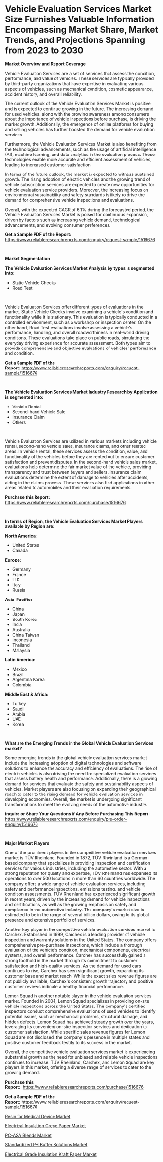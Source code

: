 <p><h1>Vehicle Evaluation Services Market Size Furnishes Valuable Information Encompassing Market Share, Market Trends, and Projections Spanning from 2023 to 2030</h1></p><p><strong>Market Overview and Report Coverage</strong></p>
<p><p>Vehicle Evaluation Services are a set of services that assess the condition, performance, and value of vehicles. These services are typically provided by third-party organizations that have expertise in evaluating various aspects of vehicles, such as mechanical condition, cosmetic appearance, accident history, and overall reliability.</p><p>The current outlook of the Vehicle Evaluation Services Market is positive and is expected to continue growing in the future. The increasing demand for used vehicles, along with the growing awareness among consumers about the importance of vehicle inspections before purchase, is driving the market growth. Additionally, the emergence of online platforms for buying and selling vehicles has further boosted the demand for vehicle evaluation services.</p><p>Furthermore, the Vehicle Evaluation Services Market is also benefiting from the technological advancements, such as the usage of artificial intelligence (AI), machine learning, and data analytics in the evaluation process. These technologies enable more accurate and efficient assessment of vehicles, leading to increased customer satisfaction.</p><p>In terms of the future outlook, the market is expected to witness sustained growth. The rising adoption of electric vehicles and the growing trend of vehicle subscription services are expected to create new opportunities for vehicle evaluation service providers. Moreover, the increasing focus on environmental sustainability and safety standards is likely to drive the demand for comprehensive vehicle inspections and evaluations.</p><p>Overall, with the expected CAGR of 6.1% during the forecasted period, the Vehicle Evaluation Services Market is poised for continuous expansion, driven by factors such as increasing vehicle demand, technological advancements, and evolving consumer preferences.</p></p>
<p><strong>Get a Sample PDF of the Report:</strong> <a href="https://www.reliableresearchreports.com/enquiry/request-sample/1516676">https://www.reliableresearchreports.com/enquiry/request-sample/1516676</a></p>
<p>&nbsp;</p>
<p><strong>Market Segmentation</strong></p>
<p><strong>The Vehicle Evaluation Services Market Analysis by types is segmented into:</strong></p>
<p><ul><li>Static Vehicle Checks</li><li>Road Test</li></ul></p>
<p>&nbsp;</p>
<p><p>Vehicle Evaluation Services offer different types of evaluations in the market. Static Vehicle Checks involve examining a vehicle's condition and functionality while it is stationary. This evaluation is typically conducted in a controlled environment, such as a workshop or inspection center. On the other hand, Road Test evaluations involve assessing a vehicle's performance, handling, and overall roadworthiness in real-world driving conditions. These evaluations take place on public roads, simulating the everyday driving experience for accurate assessment. Both types aim to provide comprehensive and objective evaluations of vehicles' performance and condition.</p></p>
<p><strong>Get a Sample PDF of the Report:</strong>&nbsp;<a href="https://www.reliableresearchreports.com/enquiry/request-sample/1516676">https://www.reliableresearchreports.com/enquiry/request-sample/1516676</a></p>
<p>&nbsp;</p>
<p><strong>The Vehicle Evaluation Services Market Industry Research by Application is segmented into:</strong></p>
<p><ul><li>Vehicle Rental</li><li>Second-hand Vehicle Sale</li><li>Insurance Claim</li><li>Others</li></ul></p>
<p>&nbsp;</p>
<p><p>Vehicle Evaluation Services are utilized in various markets including vehicle rental, second-hand vehicle sales, insurance claims, and other related areas. In vehicle rental, these services assess the condition, value, and functionality of the vehicles before they are rented out to ensure customer satisfaction and prevent disputes. In the second-hand vehicle sales market, evaluations help determine the fair market value of the vehicle, providing transparency and trust between buyers and sellers. Insurance claim evaluations determine the extent of damage to vehicles after accidents, aiding in the claims process. These services also find applications in other areas related to automobiles and their evaluation requirements.</p></p>
<p><strong>Purchase this Report:</strong>&nbsp; <a href="https://www.reliableresearchreports.com/purchase/1516676">https://www.reliableresearchreports.com/purchase/1516676</a></p>
<p>&nbsp;</p>
<p><strong>In terms of Region, the Vehicle Evaluation Services Market Players available by Region are:</strong></p>
<p>
    <p> <strong> North America: </strong>
        <ul>
            <li>United States</li>
            <li>Canada</li>
        </ul>
        </p> 
    <p> <strong> Europe: </strong>
        <ul>
            <li>Germany</li>
            <li>France</li>
            <li>U.K.</li>
            <li>Italy</li>
            <li>Russia</li>
        </ul>
        </p> 
    <p> <strong> Asia-Pacific: </strong>
        <ul>
            <li>China</li>
            <li>Japan</li>
            <li>South Korea</li>
            <li>India</li>
            <li>Australia</li>
            <li>China Taiwan</li>
            <li>Indonesia</li>
            <li>Thailand</li>
            <li>Malaysia</li>
        </ul>
        </p> 
    <p> <strong> Latin America: </strong>
        <ul>
            <li>Mexico</li>
            <li>Brazil</li>
            <li>Argentina Korea</li>
            <li>Colombia</li>
        </ul>
        </p> 
    <p> <strong> Middle East & Africa: </strong>
        <ul>
            <li>Turkey</li>
            <li>Saudi</li>
            <li>Arabia</li>
            <li>UAE</li>
            <li>Korea</li>
        </ul>
    </p>
    </p>
<p>&nbsp;</p>
<p><strong>What are the Emerging Trends in the Global Vehicle Evaluation Services market?</strong></p>
<p><p>Some emerging trends in the global vehicle evaluation services market include the increasing adoption of digital technologies and software solutions to enhance the accuracy and efficiency of evaluations. The rise of electric vehicles is also driving the need for specialized evaluation services that assess battery health and performance. Additionally, there is a growing demand for services that evaluate the safety and sustainability aspects of vehicles. Market players are also focusing on expanding their geographical reach to cater to the rising demand for vehicle evaluation services in developing economies. Overall, the market is undergoing significant transformations to meet the evolving needs of the automotive industry.</p></p>
<p><strong>Inquire or Share Your Questions If Any Before Purchasing This Report</strong>- <a href="https://www.reliableresearchreports.com/enquiry/pre-order-enquiry/1516676">https://www.reliableresearchreports.com/enquiry/pre-order-enquiry/1516676</a></p>
<p>&nbsp;</p>
<p><strong>Major Market Players</strong></p>
<p><p>One of the prominent players in the competitive vehicle evaluation services market is TÜV Rheinland. Founded in 1872, TÜV Rheinland is a German-based company that specializes in providing inspection and certification services for various industries, including the automotive sector. With a strong reputation for quality and expertise, TÜV Rheinland has expanded its operations to over 500 locations in more than 60 countries worldwide. The company offers a wide range of vehicle evaluation services, including safety and performance inspections, emissions testing, and vehicle condition assessments. TÜV Rheinland has experienced significant growth in recent years, driven by the increasing demand for vehicle inspections and certifications, as well as the growing emphasis on safety and compliance in the automotive industry. The company's market size is estimated to be in the range of several billion dollars, owing to its global presence and extensive portfolio of services.</p><p>Another key player in the competitive vehicle evaluation services market is Carchex. Established in 1999, Carchex is a leading provider of vehicle inspection and warranty solutions in the United States. The company offers comprehensive pre-purchase inspections, which include a thorough evaluation of the vehicle's condition, mechanical components, electrical systems, and overall performance. Carchex has successfully gained a strong foothold in the market through its commitment to customer satisfaction and high-quality services. As the demand for used cars continues to rise, Carchex has seen significant growth, expanding its customer base and market reach. While the exact sales revenue figures are not publicly available, Carchex's consistent growth trajectory and positive customer reviews indicate a healthy financial performance.</p><p>Lemon Squad is another notable player in the vehicle evaluation services market. Founded in 2004, Lemon Squad specializes in providing on-site vehicle inspections across the United States. The company's certified inspectors conduct comprehensive evaluations of used vehicles to identify potential issues, such as mechanical problems, structural damage, and hidden defects. Lemon Squad has achieved steady growth over the years, leveraging its convenient on-site inspection services and dedication to customer satisfaction. While specific sales revenue figures for Lemon Squad are not disclosed, the company's presence in multiple states and positive customer feedback testify to its success in the market.</p><p>Overall, the competitive vehicle evaluation services market is experiencing substantial growth as the need for unbiased and reliable vehicle inspections continues to increase. TÜV Rheinland, Carchex, and Lemon Squad are key players in this market, offering a diverse range of services to cater to the growing demand.</p></p>
<p><strong>Purchase this Report:</strong>&nbsp;&nbsp;<a href="https://www.reliableresearchreports.com/purchase/1516676">https://www.reliableresearchreports.com/purchase/1516676</a></p>
<p></p>
<p><strong>Get a Sample PDF of the Report:</strong>&nbsp;<a href="https://www.reliableresearchreports.com/enquiry/request-sample/1516676">https://www.reliableresearchreports.com/enquiry/request-sample/1516676</a></p>
<p><p><a href="https://medium.com/@myrticecole/resin-for-medical-device-market-furnishes-information-on-market-share-market-trends-and-market-aafaaf2b3073">Resin for Medical Device Market</a></p><p><a href="https://medium.com/@porteradams98/electrical-insulation-crepe-paper-market-size-cagr-trends-2024-2030-558ae101f184">Electrical Insulation Crepe Paper Market</a></p><p><a href="https://medium.com/@zoeyleannon2023/pc-asa-blends-market-insights-into-market-cagr-market-trends-and-growth-strategies-e97a781b6f1d">PC-ASA Blends Market</a></p><p><a href="https://medium.com/@dexterhayes2023/decoding-standardized-ph-buffer-solutions-market-metrics-market-share-trends-and-growth-patterns-ddc6c69fb332">Standardized PH Buffer Solutions Market</a></p><p><a href="https://medium.com/@marinaieme/electrical-grade-insulation-kraft-paper-market-insights-into-market-cagr-market-trends-and-edf51adf10ce">Electrical Grade Insulation Kraft Paper Market</a></p></p>